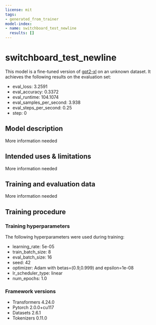 ```yaml
---
license: mit
tags:
- generated_from_trainer
model-index:
- name: switchboard_test_newline
  results: []
---
```


<!-- This model card has been generated automatically according to the information the Trainer had access to. You
should probably proofread and complete it, then remove this comment. -->

# switchboard_test_newline

This model is a fine-tuned version of [gpt2-xl](https://huggingface.co/gpt2-xl) on an unknown dataset.
It achieves the following results on the evaluation set:
- eval_loss: 3.2591
- eval_accuracy: 0.3372
- eval_runtime: 104.1074
- eval_samples_per_second: 3.938
- eval_steps_per_second: 0.25
- step: 0

## Model description

More information needed

## Intended uses & limitations

More information needed

## Training and evaluation data

More information needed

## Training procedure

### Training hyperparameters

The following hyperparameters were used during training:
- learning_rate: 5e-05
- train_batch_size: 8
- eval_batch_size: 16
- seed: 42
- optimizer: Adam with betas=(0.9,0.999) and epsilon=1e-08
- lr_scheduler_type: linear
- num_epochs: 1.0

### Framework versions

- Transformers 4.24.0
- Pytorch 2.0.0+cu117
- Datasets 2.6.1
- Tokenizers 0.11.0
